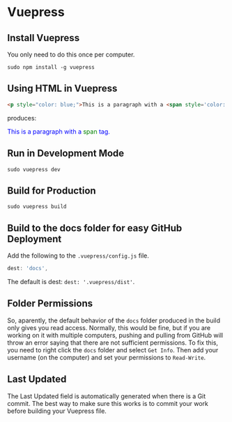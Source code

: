 # Vuepress

## Install Vuepress

You only need to do this once per computer.

```
sudo npm install -g vuepress
```

## Using HTML in Vuepress

``` html
<p style="color: blue;">This is a paragraph with a <span style='color: green;'>span</span> tag.</p>
```

produces:

<p style="color: blue;">This is a paragraph with a <span style='color: green;'>span</span> tag.</p>


## Run in Development Mode

```
sudo vuepress dev
```

## Build for Production

```
sudo vuepress build
```

## Build to the docs folder for easy GitHub Deployment

Add the following to the `.vuepress/config.js` file.

``` js
dest: 'docs',
```

The default is dest: `dest: '.vuepress/dist'`.

## Folder Permissions

So, aparently, the default behavior of the `docs` folder produced in the build only gives you read access. Normally, this would be fine, but if you are working on it with multiple computers, pushing and pulling from GitHub will throw an error saying that there are not sufficient permissions. To fix this, you need to right click the `docs` folder and select `Get Info`. Then add your username (on the computer) and set your permissions to `Read-Write`.

## Last Updated

The Last Updated field is automatically generated when there is a Git commit. The best way to make sure this works is to commit your work before building your Vuepress file.